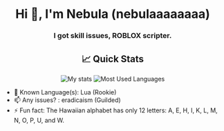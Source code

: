 <h1 align="center">Hi 👋, I'm Nebula (nebulaaaaaaaa)</h1>
<h3 align="center">I got skill issues, ROBLOX scripter.</h3>

<h2 align="center">📈 Quick Stats </h2> 

<p align="center">
  <img src="https://github-readme-stats.vercel.app/api?username=nebulaaaaaaaa&show_icons=true&theme=radical" alt="My stats">
  <img src="https://github-readme-stats.vercel.app/api/top-langs/?username=charlesbel&layout=compact&show_icons=true&theme=radical" alt="Most Used Languages">
</p>

- 🌱 Known Language(s): Lua (Rookie)
- 📫 Any issues? : eradicaism (Guilded)
- ⚡ Fun fact: The Hawaiian alphabet has only 12 letters: A, E, H, I, K, L, M, N, O, P, U, and W.





